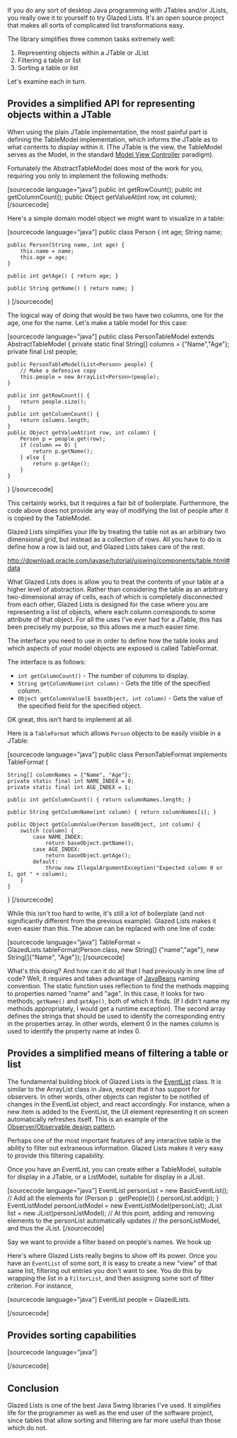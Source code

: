 If you do any sort of desktop Java programming with JTables and/or JLists, you really owe it to yourself to try Glazed Lists.  It's an open source project that makes all sorts of complicated list transformations easy.

The library simplifies three common tasks extremely well:

1. Representing objects within a JTable or JList
2. Filtering a table or list
3. Sorting a table or list

Let's examine each in turn.

## Provides a simplified API for representing objects within a JTable

When using the plain JTable implementation, the most painful part is defining the TableModel implementation, which informs the JTable as to what contents to display within it.  (The JTable is the view, the TableModel serves as the Model, in the standard [Model View Controller][] paradigm). 

Fortunately the AbstractTableModel does most of the work for you, requiring you only to implement the following methods:

<div>
[sourcecode language="java"]
public int getRowCount();
public int getColumnCount();
public Object getValueAt(int row, int column);
[/sourcecode]
</div>

Here's a simple domain model object we might want to visualize in a table:

[sourcecode language="java"]
public class Person {
	int age;
	String name;
	
	public Person(String name, int age) {
		this.name = name;
		this.age = age;
	}
	
	public int getAge() { return age; }
	
	public String getName() { return name; }
}
[/sourcecode]

The logical way of doing that would be two have two columns, one for the age, one for the name.  Let's make a table model for this case:

<div>
[sourcecode language="java"]
public class PersonTableModel extends AbstractTableModel {
	private static final String[] columns = {"Name","Age"};
	private final List<Person> people;

	public PersonTableModel(List<Person> people) {
		// Make a defensive copy
		this.people = new ArrayList<Person>(people);
	}
	
	public int getRowCount() {
		return people.size();
	}
	public int getColumnCount() {
		return columns.length;
	}
	public Object getValueAt(int row, int column) {
		Person p = people.get(row);
		if (column == 0) {
			return p.getName();
		} else {
			return p.getAge();
		}
	}
}
[/sourcecode]
</div>

This certainly works, but it requires a fair bit of boilerplate.  Furthermore, the code above does not provide any way of modifying the list of people after it is copied by the TableModel.

Glazed Lists simplifies your life by treating the table not as an arbitrary two dimensional grid, but instead as a collection of rows.  All you have to do is define how a row is laid out, and Glazed Lists takes care of the rest. 

http://download.oracle.com/javase/tutorial/uiswing/components/table.html#data


What Glazed Lists does is allow you to treat the contents of your table at a higher level of abstraction.  Rather than considering the table as an arbitrary two-dimensional array of cells, each of which is completely disconnected from each other, Glazed Lists is designed for the case where you are representing a list of objects, where each column corresponds to some attribute of that object.  For all the uses I've ever had for a JTable, this has been precisely my purpose, so this allows me a much easier time.

The interface you need to use in order to define how the table looks and which aspects of your model objects are exposed is called TableFormat. 

The interface is as follows:

* `int getColumnCount()`  - The number of columns to display.
* `String getColumnName(int column)` - Gets the title of the specified column.
* `Object getColumnValue(E baseObject, int column)` - Gets the value of the specified field for the specified object.

OK great, this isn't hard to implement at all. 

Here is a `TableFormat` which allows `Person` objects to be easily visible in a JTable:

<div>
[sourcecode language="java"]
public class PersonTableFormat implements TableFormat<Person> {
	
	String[] columnNames = {"Name", "Age"};
	private static final int NAME_INDEX = 0;
	private static final int AGE_INDEX = 1;
   
	public int getColumnCount() { return columnNames.length; }

    public String getColumnName(int column) { return columnNames[i]; }

    public Object getColumnValue(Person baseObject, int column) {
		switch (column) {
			case NAME_INDEX:
				return baseObject.getName();
			case AGE_INDEX:
				return baseObject.getAge();
			default:
				throw new IllegalArgumentException("Expected column 0 or 1, got " + column);
		}
	}
}
[/sourcecode]
</div>

While this isn't too hard to write, it's still a lot of boilerplate (and not significantly different from the previous example).  Glazed Lists makes it even easier than this.  The above can be replaced with one line of code:

[sourcecode language="java"]
TableFormat<Person> = GlazedLists.tableFormat(Person.class, new String[] {"name","age"}, new String[]{"Name", "Age"});
[/sourcecode]

What's this doing?  And how can it do all that I had previously in one line of code?  Well, it requires and takes advantage of [JavaBeans][] naming convention.  The static function uses reflection to find the methods mapping to properties named "name" and "age".  In this case, it looks for two methods, `getName()` and `getAge()`, both of which it finds.  (If I didn't name my methods appropriately, I would get a runtime exception).  The second array defines the strings that should be used to identify the corresponding entry in the properties array.  In other words, element 0 in the names column is used to identify the property name at index 0. 

## Provides a simplified means of filtering a table or list
The fundamental building block of Glazed Lists is the [EventList][] class.  It is similar to the ArrayList class in Java, except that it has support for observers.  In other words, other objects can register to be notified of changes in the EventList object, and react accordingly.  For instance, when a new item is added to the EventList, the UI element representing it on screen automatically refreshes itself.  This is an example of the [Observer/Observable design pattern][Observer].

Perhaps one of the most important features of any interactive table is the ability to filter out extraneous information.  Glazed Lists makes it very easy to provide this filtering capability.

Once you have an EventList, you can create either a TableModel, suitable for display in a JTable, or a ListModel, suitable for display in a JList.

<div>
[sourcecode language="java"]
EventList<Person> personList = new BasicEventList<Person>();
// Add all the elements
for (Person p : getPeople()) {
	personList.add(p);
}
EventListModel<Person> personListModel = new EventListModel<Person>(personList);
JList list = new JList(personListModel);
// At this point, adding and removing elements to the personList automatically updates
// the personListModel, and thus the JList.
[/sourcecode]
</div>

Say we want to provide a filter based on people's names.  We hook up 




Here's where Glazed Lists really begins to show off its power.  Once you have an `EventList` of some sort, it is easy to create a new "view" of that same list, filtering out entries you don't want to see.  You do this by wrapping the list in a `FilterList`, and then assigning some sort of filter criterion.  For instance,

<div>
[sourcecode language="java"]
EventList<Person> people = GlazedLists.

[/sourcecode]
</div>



## Provides sorting capabilities

<div>
[sourcecode language="java"]

[/sourcecode]
</div>


## Conclusion
Glazed Lists is one of the best Java Swing libraries I've used.  It simplifies life for the programmer as well as the end user of the software project, since tables that allow sorting and filtering are far more useful than those which do not.

[JavaBeans]:http://en.wikipedia.org/wiki/JavaBeans
[Model View Controller]:http://en.wikipedia.org/wiki/Model%E2%80%93view%E2%80%93controller
[EventList]:http://publicobject.com/glazedlists/glazedlists-1.7.0/api/ca/odell/glazedlists/EventList.html
[Observer]:http://en.wikipedia.org/wiki/Observer_pattern
[Tutorial]:http://www.glazedlists.com/documentation/tutorial